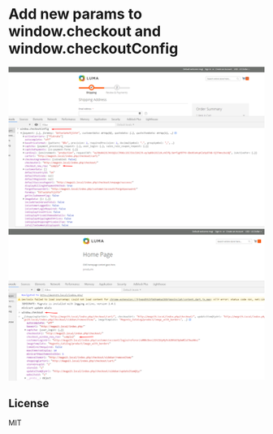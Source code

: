 # Add new params to window.checkout and window.checkoutConfig  

![Sample](https://github.com/nans/devdocs/blob/master/Magestudy/CheckoutConfig.png "WindowCheckoutConfig screenshot")  
![Sample](https://github.com/nans/devdocs/blob/master/Magestudy/CheckoutWindowRow.png "WindowCheckoutConfig screenshot")  


License
----
MIT
